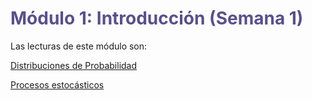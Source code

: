 # <span style="color:#58508d">Módulo 1: Introducción (Semana 1)</span>

Las lecturas de este módulo son:

[Distribuciones de Probabilidad](Distribuciones_mas_utilizadas.md)

[Procesos estocásticos](chapter1.md)
